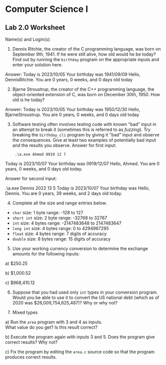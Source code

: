 
# Computer Science I 
## Lab 2.0 Worksheet

Name(s) and Login(s):



1. Dennis Ritchie, the creator of the C programming language,
was born on September 9th, 1941.  If he were still alive,
how old would he be today?  Find out by running the `birthday`
program on the appropriate inputs and enter your solution here.

Answer:
       Today is 2023/10/05
Your birthday was 1941/09/09
Hello, DennisRitchie.  You are 0 years, 0 weeks, and 0 days old today


2. Bjarne Stroustrup, the creator of the C++ programming
language, the object-oriented extension of C, was born on
December 30th, 1950.  How old is he today?

Answer:
       Today is 2023/10/05
Your birthday was 1950/12/30
Hello, BjarneStroustrup.  You are 0 years, 0 weeks, and 0 days old today



3. Software testing often involves testing code with known
"bad" input in an attempt to break it (sometimes this is
referred to as *fuzzing*).  Try breaking the `birthday_cli`
program by giving it "bad" input and observe the consequences.
Give at least two examples of potentially bad input and the
results you observe.
Answer for first input:

        .\a.exe Ahmed 0919 12 7
Today is 2023/10/07
Your birthday was 0919/12/07
Hello, Ahmed.  You are 0 years, 0 weeks, and 0 days old today. 

Answer for second input:

.\a.exe Dennis 2022 13 5
Today is 2023/10/07
Your birthday was 
Hello, Dennis.  You are 0 years, 39 weeks, and 2 days old today.






4. Complete all the size and range entries below.

* `char`
  size: 1 byte
  range: -128 to 127
* `short int`
  size: 2 byte
  range: -32768 to 32767
* `int`
  size: 4 bytes
  range: -2147483648 to 2147483647
* `long int`
  size: 4 bytes
  range: 0 to 4294967295
* `float`
  size:  4 bytes
  range: 7 digits of accuracy
* `double`
  size: 8 bytes
  range: 15 digits of accuracy


5. Use your working currency conversion to determine
the exchange amounts for the following inputs:

  a) $250.25

  b) $1,000.52

  c) $968,410.12



6. Suppose that you had used only `int` types
in your conversion program.  Would you be able
to use it to convert the US national debt
(which as of 2020 was \$26,009,754,625,487)?
Why or why not?




7. Mixed types

a) Run the `area` program with 3 and 4 as inputs.  
What value do you get?  Is this result correct?


b) Execute the program again with inputs 3 and 5.
Does the program give correct results?  Why not?


c) Fix the program by editing the `area.c` source
code so that the program produces correct results.

